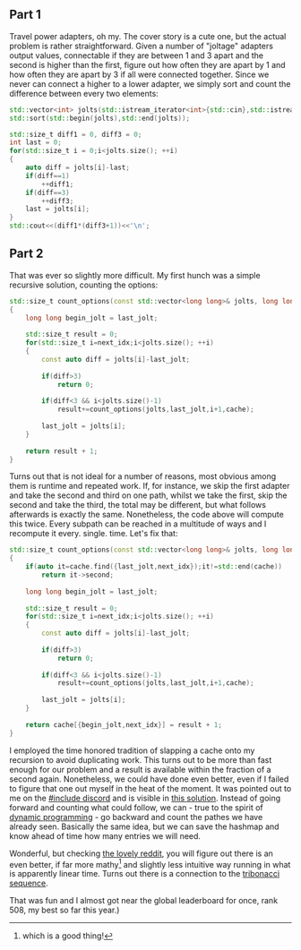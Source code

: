 ## Part 1

Travel power adapters, oh my. The cover story is a cute one, but the actual problem is rather straightforward. Given a number of "joltage" adapters output values, connectable if they are between 1 and 3 apart and the second is higher than the first, figure out how often they are apart by 1 and how often they are apart by 3 if all were connected together. Since we never can connect a higher to a lower adapter, we simply sort and count the difference between every two elements:

```cpp
std::vector<int> jolts(std::istream_iterator<int>{std::cin},std::istream_iterator<int>{});
std::sort(std::begin(jolts),std::end(jolts));

std::size_t diff1 = 0, diff3 = 0;
int last = 0;
for(std::size_t i = 0;i<jolts.size(); ++i)
{
	auto diff = jolts[i]-last;
	if(diff==1)
		++diff1;
	if(diff==3)
		++diff3;
	last = jolts[i];
}
std::cout<<(diff1*(diff3+1))<<'\n';
```

## Part 2

That was ever so slightly more difficult. My first hunch was a simple recursive solution, counting the options:

```cpp
std::size_t count_options(const std::vector<long long>& jolts, long long last_jolt, std::size_t next_idx)
{
	long long begin_jolt = last_jolt;
	
	std::size_t result = 0;
	for(std::size_t i=next_idx;i<jolts.size(); ++i)
	{
		const auto diff = jolts[i]-last_jolt;
		
		if(diff>3)
			return 0;
			
		if(diff<3 && i<jolts.size()-1)
			result+=count_options(jolts,last_jolt,i+1,cache);
		
		last_jolt = jolts[i];
	}
	
	return result + 1;
}
```

Turns out that is not ideal for a number of reasons, most obvious among them is runtime and repeated work. If, for instance, we skip the first adapter and take the second and third on one path, whilst we take the first, skip the second and take the third, the total may be different, but what follows afterwards is exactly the same. Nonetheless, the code above will compute this twice. Every subpath can be reached in a multitude of ways and I recompute it every. single. time. Let's fix that:

```cpp
std::size_t count_options(const std::vector<long long>& jolts, long long last_jolt, std::size_t next_idx, std::map<std::pair<long long,std::size_t>,std::size_t>& cache)
{
	if(auto it=cache.find({last_jolt,next_idx});it!=std::end(cache))
		return it->second;
		
	long long begin_jolt = last_jolt;
	
	std::size_t result = 0;
	for(std::size_t i=next_idx;i<jolts.size(); ++i)
	{
		const auto diff = jolts[i]-last_jolt;
		
		if(diff>3)
			return 0;
			
		if(diff<3 && i<jolts.size()-1)
			result+=count_options(jolts,last_jolt,i+1,cache);
		
		last_jolt = jolts[i];
	}
	
	return cache[{begin_jolt,next_idx}] = result + 1;
}
```

I employed the time honored tradition of slapping a cache onto my recursion to avoid duplicating work. This turns out to be more than fast enough for our problem and a result is available within the fraction of a second again. Nonetheless, we could have done even better, even if I failed to figure that one out myself in the heat of the moment. It was pointed out to me on the [#include discord](https://www.includecpp.org/discord/) and is visible in [this solution](https://gitlab.com/stephanroslen/aoc2020/-/blob/master/day10/main.cpp). Instead of going forward and counting what could follow, we can - true to the spirit of [dynamic programming](https://en.wikipedia.org/wiki/Dynamic_programming) - go backward and count the pathes we have already seen. Basically the same idea, but we can save the hashmap and know ahead of time how many entries we will need.

Wonderful, but checking [the lovely reddit](https://www.reddit.com/r/adventofcode/comments/kabi91/2020_day_10_closedform_mathematical_solution/), you will figure out there is an even better, if far more mathy[^mathy] and slightly less intuitive way running in what is apparently linear time. Turns out there is a connection to the [tribonacci sequence](https://en.wikipedia.org/wiki/Generalizations_of_Fibonacci_numbers#Tribonacci_numbers).

[^mathy]: which is a good thing!

That was fun and I almost got near the global leaderboard for once, rank 508, my best so far this year.)
